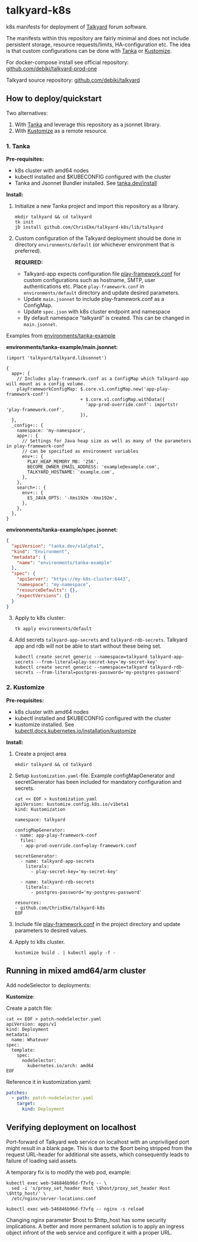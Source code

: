 # talkyard-k8s

k8s manifests for deployment of [Talkyard](https://www.talkyard.io/) forum software. 

The manifests within this repository are fairly minimal and does not include persistent storage, resource requests/limits, HA-configuration etc. The idea is that custom configurations can be done with [Tanka](https://tanka.dev) or [Kustomize](https://github.com/kubernetes-sigs/kustomize/).

For docker-compose install see official repository: [github.com/debiki/talkyard-prod-one](https://github.com/debiki/talkyard-prod-one)

Talkyard source repository: [github.com/debiki/talkyard](https://github.com/debiki/talkyard)

## How to deploy/quickstart

Two alternatives: 

1. With [Tanka](https://tanka.dev) and leverage this repository as a jsonnet library.
2. With [Kustomize](https://github.com/kubernetes-sigs/kustomize/) as a remote resource.

### 1. Tanka

**Pre-requisites:**

- k8s cluster with amd64 nodes
- kubectl installed and $KUBECONFIG configured with the cluster
- Tanka and Jsonnet Bundler installed. See [tanka.dev/install](https://tanka.dev/install)

**Install:**

1. Initialize a new Tanka project and import this repository as a library.
    
    ```shell
    mkdir talkyard && cd talkyard
    tk init
    jb install github.com/ChrisEke/talkyard-k8s/lib/talkyard
    ```
2. Custom configuration of the Talkyard deployment should be done in directory `environments/default` (or whichever environment that is preferred).
   
   **REQUIRED:** 
   - Talkyard-app expects configuration file [play-framework.conf](https://github.com/debiki/talkyard-prod-one/blob/master/conf/play-framework.conf) for custom configurations such as hostname, SMTP, user authentications etc. Place `play-framework.conf` in `environments/default` directory and update desired parameters.  
   - Update `main.jsonnet` to include play-framework.conf as a ConfigMap.
   - Update `spec.json` with k8s cluster endpoint and namespace
   - By default namespace "talkyard" is created. This can be changed in `main.jsonnet`.

  Examples from [environments/tanka-example](https://github.com/ChrisEke/talkyard-k8s/tree/main/environments/tanka-example)
   
  **environments/tanka-example/main.jsonnet:**
  
  ```jsonnet
  (import 'talkyard/talkyard.libsonnet')

  {
    app+: {
      // Includes play-framework.conf as a ConfigMap which Talkyard-app will mount as a config volume.
      playFrameworkConfigMap: $.core.v1.configMap.new('app-play-framework-conf')
                              + $.core.v1.configMap.withData({
                                'app-prod-override.conf': importstr 'play-framework.conf',
                              }),
    },
    _config+:: {
      namespace: 'my-namespace',
      app+:: {
        // Settings for Java heap size as well as many of the parameters in play-framework-conf
        // can be specified as environment variables
        env+:: {
          PLAY_HEAP_MEMORY_MB: '256',
          BECOME_OWNER_EMAIL_ADDRESS: 'example@example.com',
          TALKYARD_HOSTNAME: 'example.com',
        },
      },
      search+:: {
        env+:: {
          ES_JAVA_OPTS: '-Xms192m -Xmx192m',
        },
      },
    },
  }
  ```

  **environments/tanka-example/spec.jsonnet:**

  ```json
  {
    "apiVersion": "tanka.dev/v1alpha1",
    "kind": "Environment",
    "metadata": {
      "name": "environments/tanka-example"
    },
    "spec": {
      "apiServer": "https://my-k8s-cluster:6443",
      "namespace": "my-namespace",
      "resourceDefaults": {},
      "expectVersions": {}
    }
  }
  ```

3. Apply to k8s cluster:
   
   ```shell
   tk apply environments/default
   ```

4. Add secrets `talkyard-app-secrets` and `talkyard-rdb-secrets`. Talkyard app and rdb will not be able to start without these being set. 
  
    ```shell
    kubectl create secret generic --namespace=talkyard talkyard-app-secrets --from-literal=play-secret-key='my-secret-key'
    kubectl create secret generic --namespace=talkyard talkyard-rdb-secrets --from-literal=postgres-password='my-postgres-password'
    ```

### 2. Kustomize

**Pre-requisites:**

- k8s cluster with amd64 nodes
- kubectl installed and $KUBECONFIG configured with the cluster
- kustomize installed. See [kubectl.docs.kubernetes.io/installation/kustomize](https://kubectl.docs.kubernetes.io/installation/kustomize/)

**Install:**

1. Create a project area
    
    ```shell
    mkdir talkyard && cd talkyard
    ```

2. Setup `kustomization.yaml`-file. Example configMapGenerator and secretGenerator has been included for mandatory configuration and secrets.
   
    ```shell
    cat << EOF > kustomization.yaml
    apiVersion: kustomize.config.k8s.io/v1beta1
    kind: Kustomization

    namespace: talkyard
    
    configMapGenerator:
    - name: app-play-framework-conf
      files:
      - app-prod-override.conf=play-framework.conf

    secretGenerator:
      - name: talkyard-app-secrets
        literals:
          - play-secret-key='my-secret-key'

      - name: talkyard-rdb-secrets
        literals:
          - postgres-password='my-postgres-password'

    resources:
    - github.com/ChrisEke/talkyard-k8s
    EOF
    ```
3. Include file [play-framework.conf](https://github.com/debiki/talkyard-prod-one/blob/master/conf/play-framework.conf) in the project directory and update parameters to desired values.  
4. Apply to k8s cluster.
   
    ```shell
    kustomize build . | kubectl apply -f -
    ```

## Running in mixed amd64/arm cluster

Add nodeSelector to deployments: 

**Kustomize**: 

Create a patch file: 

```shell
cat << EOF > patch-nodeSelector.yaml
apiVersion: apps/v1
kind: Deployment
metadata:
  name: Whatever
spec:
  template:
    spec:
      nodeSelector:
        kubernetes.io/arch: amd64
EOF
```
Reference it in kustomization.yaml: 

``` yaml
patches:
  - path: patch-nodeSelector.yaml
    target: 
      kind: Deployment
```

## Verifying deployment on localhost

Port-forward of Talkyard web service on localhost with an unpriviliged port might result in a blank page. This is due to the $port being stripped from the request URL-header for additional site assets, which consequently leads to failure of loading said assets. 

A temporary fix is to modify the web pod, example: 

```shell
kubectl exec web-546846b96d-f7vfq -- \
  sed -i 's/proxy_set_header Host \$host/proxy_set_header Host \$http_host/' \
  /etc/nginx/server-locations.conf

kubectl exec web-546846b96d-f7vfq -- nginx -s reload
```
Changing nginx parameter $host to $http_host has some security implications. A better and more permanent solution is to apply an ingress object infront of the web service and configure it with a proper URL.
